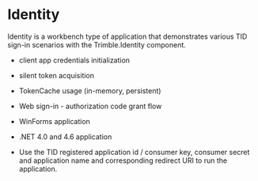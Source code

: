 # Identity

Identity is a workbench type of application that demonstrates various TID sign-in scenarios with the Trimble.Identity component.

* client app credentials initialization
* silent token acquisition
* TokenCache usage (in-memory, persistent)
* Web sign-in - authorization code grant flow
* WinForms application
* .NET 4.0 and 4.6 application

* Use the TID registered application id / consumer key, consumer secret and application name and corresponding redirect URI to run the application.
